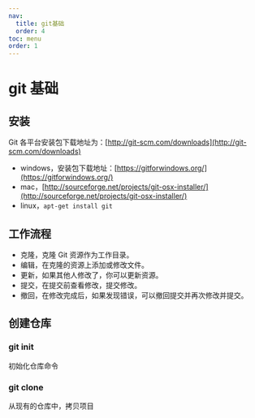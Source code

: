 ```yaml
---
nav:
  title: git基础
  order: 4
toc: menu
order: 1
---
```


# git 基础

## 安装

Git 各平台安装包下载地址为：[http://git-scm.com/downloads](http://git-scm.com/downloads)

- windows，安装包下载地址：[https://gitforwindows.org/](https://gitforwindows.org/)
- mac，[http://sourceforge.net/projects/git-osx-installer/](http://sourceforge.net/projects/git-osx-installer/)
- linux，`apt-get install git`

## 工作流程

- 克隆，克隆 Git 资源作为工作目录。
- 编辑，在克隆的资源上添加或修改文件。
- 更新，如果其他人修改了，你可以更新资源。
- 提交，在提交前查看修改，提交修改。
- 撤回，在修改完成后，如果发现错误，可以撤回提交并再次修改并提交。

## 创建仓库

### git init

初始化仓库命令

### git clone

从现有的仓库中，拷贝项目
